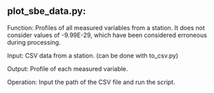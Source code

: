 ## **plot_sbe_data.py:** 

Function: Profiles of all measured variables from a station. It does not consider values of -9.99E-29, which have been considered erroneous during processing.

Input: CSV data from a station. (can be done with to_csv.py)

Output: Profile of each measured variable.

Operation: Input the path of the CSV file and run the script.
